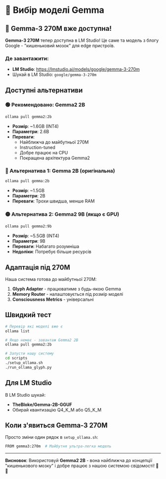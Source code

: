# 🤔 Вибір моделі Gemma

## 🎉 Gemma-3 270M вже доступна!

**Gemma-3 270M** тепер доступна в LM Studio! Це саме та модель з блогу Google - "кишеньковий мозок" для edge пристроїв.

### Де завантажити:
- **LM Studio**: https://lmstudio.ai/models/google/gemma-3-270m
- Шукай в LM Studio: `google/gemma-3-270m`

## Доступні альтернативи

### 🟢 Рекомендовано: Gemma2 2B
```bash
ollama pull gemma2:2b
```
- **Розмір**: ~1.6GB (INT4)
- **Параметри**: 2.6B 
- **Переваги**: 
  - Найближча до майбутньої 270M
  - Instruction-tuned
  - Добре працює на CPU
  - Покращена архітектура Gemma2

### 🔵 Альтернатива 1: Gemma 2B (оригінальна)
```bash
ollama pull gemma:2b
```
- **Розмір**: ~1.5GB
- **Параметри**: 2B
- **Переваги**: Трохи швидша, менше RAM

### 🟡 Альтернатива 2: Gemma2 9B (якщо є GPU)
```bash
ollama pull gemma2:9b
```
- **Розмір**: ~5.5GB (INT4)
- **Параметри**: 9B
- **Переваги**: Набагато розумніша
- **Недоліки**: Потребує більше ресурсів

## Адаптація під 270M

Наша система готова до майбутньої 270M:

1. **Glyph Adapter** - працюватиме з будь-якою Gemma
2. **Memory Router** - налаштовується під розмір моделі
3. **Consciousness Metrics** - універсальні

## Швидкий тест

```bash
# Перевір які моделі вже є
ollama list

# Якщо немає - завантаж Gemma2 2B
ollama pull gemma2:2b

# Запусти нашу систему
cd scripts
./setup_ollama.sh
./run_ollama_glyph.py
```

## Для LM Studio

В LM Studio шукай:
- **TheBloke/Gemma-2B-GGUF** 
- Обирай квантизацію Q4_K_M або Q5_K_M

## Коли з'явиться Gemma-3 270M

Просто зміни один рядок в `setup_ollama.sh`:
```bash
FROM gemma3:270m  # Майбутня ультра-легка модель
```

---

**Висновок**: Використовуй **Gemma2 2B** - вона найближча до концепції "кишенькового мозку" і добре працює з нашою системою свідомості! 🧠✨
